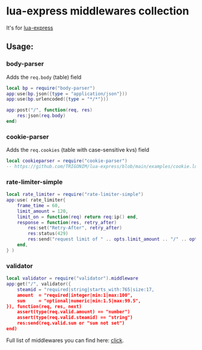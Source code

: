 # lua-express middlewares collection

It's for [lua-express](https://github.com/TRIGONIM/lua-express)

## Usage:

### body-parser

Adds the `req.body` (table) field

```lua
local bp = require("body-parser")
app:use(bp.json({type = "application/json"}))
app:use(bp.urlencoded({type = "*/*"}))

app:post("/", function(req, res)
	res:json(req.body)
end)
```

### cookie-parser

Adds the `req.cookies` (table with case-sensitive kvs) field

```lua
local cookieparser = require("cookie-parser")
-- https://github.com/TRIGONIM/lua-express/blob/main/examples/cookie.lua
```

### rate-limiter-simple

```lua
local rate_limiter = require("rate-limiter-simple")
app:use( rate_limiter{
	frame_time = 60,
	limit_amount = 120,
	limit_on = function(req) return req:ip() end,
	response = function(res, retry_after)
		res:set("Retry-After", retry_after)
		res:status(429)
		res:send("request limit of " .. opts.limit_amount .. "/" .. opts.frame_time .. "s exceeded")
	end,
} )
```

### validator

```lua
local validator = require("validator").middleware
app:get("/", validator({
	steamid = "required|string|starts_with:765|size:17,
	amount  = "required|integer|min:1|max:100",
	sum     = "optional|numeric|min:1.5|max:99.5",
}), function(req, res, next)
	assert(type(req.valid.amount) == "number")
	assert(type(req.valid.steamid) == "string")
	res:send(req.valid.sum or "sum not set")
end)
```

Full list of middlewares you can find here: [click](/lua).
